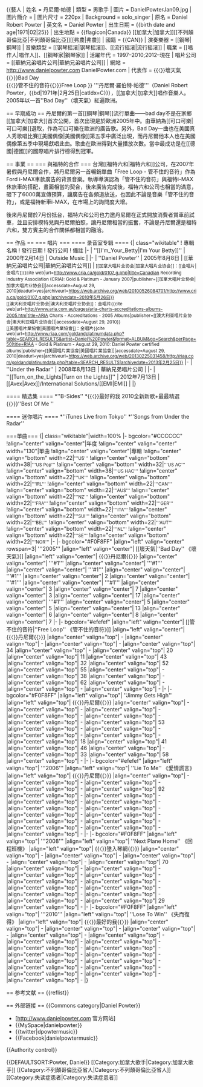 {{藝人
| 姓名                = 丹尼爾·帕德
| 類型                = 男歌手
| 圖片                = DanielPowterJan09.jpg
| 圖片簡介            = 
| 圖片尺寸            = 220px
| Background       = solo_singer
| 原名                = Daniel Robert Powter
| 英文名              = Daniel Powter
| 出生日期            = {{birth date and age|1971|02|25}}
| 出生地點            = {{flagicon|Canada}} [[加拿大|加拿大]][[不列顛哥倫比亞|不列顛哥倫比亞]][[弗農|弗農]]
| 國籍                = {{CAN}}
| 演奏樂器            = [[鋼琴|鋼琴]]
| 音樂類型            = [[钢琴摇滚|钢琴摇滚]]、[[流行摇滚|流行摇滚]]
| 職業                = [[唱作人|唱作人]]、[[鋼琴家|鋼琴家]]
| 活躍年代            = 1997–2010;2012–現在
| 唱片公司            = [[華納兄弟唱片公司|華納兄弟唱片公司]]
| 網站                = http://www.danielpowter.com DanielPowter.com
| 代表作              = {{〈}}壞天氣{{〉}}Bad Day<br />{{〈}}管不住的音符{{〉}}Free Loop
}}
'''丹尼爾·羅伯特·帕德'''（Daniel Robert Powter，{{bd|1971年|2月25日|catIdx=C}}），[[加拿大|加拿大]]唱作音樂人。2005年以一首''Bad Day''（壞天氣）紅遍歐洲。

== 早期成功 ==
丹尼爾的第一首[[鋼琴|鋼琴]]流行單曲——bad day不是在家鄉[[加拿大|加拿大]]首次公開，首次出現是於歐洲2005年中。由華納為[[可口可樂|可口可樂]]選取，作為可口可樂在歐洲的廣告歌。另外，Bad Day一曲也在美國真人秀歌唱比賽[[美國偶像|美國偶像]]第五季中廣泛出現，而丹尼爾他本人也在美國偶像第五季中現場獻唱此曲。歌曲在歐洲得到大量播放次數。當中最成功是在[[德國|德國]]的國際唱片排行榜得到冠軍。

== 事業 ==
=== 與福特的合作 ===
台灣[[福特六和|福特六和]]公司，在2007年暑假與丹尼爾合作，將丹尼爾另一首暢銷單曲「Free Loop - 管不住的音符」作為Ford i-MAX車款廣告的背景音樂。執導導演認為「管不住的音符」與福特i-MAX休旅車的搭配，畫面相當的契合，後來廣告完成後，福特六和公司也相當的滿意，砸下了6000萬宣傳預算，讓廣告在各頻道放送，也因此不論是音樂「管不住的音符」，或是福特新車i-MAX，在市場上的詢問度大增。

後來丹尼爾於7月份抵台，福特六和公司也力邀丹尼爾在正式開放消費者賞車前試車，並且安排模特兒與丹尼爾拍照，讓丹尼爾相當的振奮，不論是丹尼爾還是福特六和，雙方賓主的合作關係都相當的融洽。

== 作品 ==
=== 唱片 ===
==== 录音室专辑 ====
{| class="wikitable"
! 專輯名稱
! 發行日期
! 發行公司
! 備註
|-
| ''[[I'm_Your_Betty|I'm Your Betty]]''
| 2000年2月14日
| Outside Music
| 
|-
| ''Daniel Powter''
| 2005年8月8日
| [[華納兄弟唱片公司|華納兄弟唱片公司]]
|<small>
[[加拿大唱片业协会|加拿大唱片业协会]]：[[金唱片|金唱片]]<ref>{{cite web|url=http://www.cria.ca/gold/0107_g.php|title=Canadian Recording Industry Association (CRIA): Gold & Platinum - January 2007|publisher=[[加拿大唱片业协会|加拿大唱片业协会]]|accessdate=August 29, 2010|deadurl=yes|archiveurl=https://web.archive.org/web/20100526084701/http://www.cria.ca/gold/0107_g.php|archivedate=2010年5月26日}}</ref><br />
[[澳大利亚唱片业协会|澳大利亚唱片业协会]]：金唱片<ref>{{cite web|url=http://www.aria.com.au/pages/aria-charts-accreditations-albums-2005.htm|title=ARIA Charts - Accreditations - 2005 Albums|publisher=[[澳大利亚唱片业协会|澳大利亚唱片业协会]]|accessdate=August 29, 2010}}</ref><br />
[[美國唱片業協會|美國唱片業協會]]：金唱片<ref>{{cite web|url=http://www.riaa.com/goldandplatinumdata.php?table=SEARCH_RESULTS&artist=Daniel%20Powter&format=ALBUM&go=Search&perPage=50|title=RIAA - Gold & Platinum - August 29, 2010: Daniel Powter certified albums|publisher=[[美國唱片業協會|美國唱片業協會]]|accessdate=August 29, 2010|deadurl=yes|archiveurl=https://web.archive.org/web/20130225031458/http://riaa.com/goldandplatinumdata.php?table=SEARCH_RESULTS|archivedate=2013年2月25日}}</ref></small>
|-
| ''Under the Radar''
| 2008年8月13日
| 華納兄弟唱片公司
| 
|-
| ''[[Turn_on_the_Lights|Turn on the Lights]]''
| 2012年7月13日
| [[Avex|Avex]]/International Solutions/[[EMI|EMI]]
| 
|}

==== 精选集 ====
*''B-Sides''
*{{〈}}最好的我 2010全新新歌+最最精選{{〉}}''Best Of Me ''

==== 迷你唱片 ====
*''iTunes Live from Tokyo''
*''Songs from Under the Radar''

===單曲===
{| class="wikitable"|width=100%
|- bgcolor="#CCCCCC"
!align="center" valign="center"|年度
!align="center" valign="center" width="130"|單曲
!align="center" valign="center"|專輯
!align="center" valign="bottom" width=22|<small>'''US'''</small>
!align="center" valign="bottom" width=38|<small>'''US Pop'''</small>
!align="center" valign="bottom" width=32|<small>'''US AC'''</small>
!align="center" valign="bottom" width=38|<small>'''US HAC'''</small>
!align="center" valign="bottom" width=22|<small>'''UK'''</small>
!align="center" valign="bottom" width=22|<small>'''IRL'''</small>
!align="center" valign="bottom" width=22|<small>'''CAN'''</small>
!align="center" valign="bottom" width=22|<small>'''AUS'''</small>
!align="center" valign="bottom" width=22|<small>'''NZ'''</small>
!align="center" valign="bottom" width=22|<small>'''FRA'''</small>
!align="center" valign="bottom" width=22|<small>'''GER'''</small>
!align="center" valign="bottom" width=22|<small>'''ITA'''</small>
!align="center" valign="bottom" width=22|<small>'''SUI'''</small>
!align="center" valign="bottom" width=22|<small>'''BEL'''</small>
!align="center" valign="bottom" width=22|<small>'''AUT'''</small>
!align="center" valign="bottom" width=22|<small>'''NL'''</small>
!align="center" valign="bottom" width=22|<small>'''SE'''</small>
!align="center" valign="bottom" width=22|<small>'''NOR'''</small>
|-
|- bgcolor="#F0F8FF"
|align="left" valign="center" rowspan=3| '''2005'''
|align="left" valign="center"| [[壞天氣|''Bad Day'' 《壞天氣》]]
|align="left" valign="center"| {{〈}}丹尼爾{{〉}}
|align="center" valign="center"| '''#1'''
|align="center" valign="center"| '''#1'''
|align="center" valign="center"| '''#1'''
|align="center" valign="center"| '''#1'''
|align="center" valign="center"| 2
|align="center" valign="center"| '''#1'''
|align="center" valign="center"| '''#1'''
|align="center" valign="center"| 3
|align="center" valign="center"| 7
|align="center" valign="center"| 3
|align="center" valign="center"| 17
|align="center" valign="center"| '''#1'''
|align="center" valign="center"| 5
|align="center" valign="center"| 5
|align="center" valign="center"| 13
|align="center" valign="center"| 6
|align="center" valign="center"| 8
|align="center" valign="center"| 7
|-
|- bgcolor="#efefef"
|align="left" valign="center"| [[管不住的音符|''Free Loop'' 《管不住的音符》]]
|align="left" valign="center"| {{〈}}丹尼爾{{〉}}
|align="center" valign="top"| -
|align="center" valign="top"| -
|align="center" valign="top"| -
|align="center" valign="top"| 34
|align="center" valign="top"| -
|align="center" valign="top"| 20
|align="center" valign="top"| 11
|align="center" valign="top"| 43
|align="center" valign="top"| 32
|align="center" valign="top"| 52
|align="center" valign="top"| 55
|align="center" valign="top"| -
|align="center" valign="top"| 38
|align="center" valign="top"| -
|align="center" valign="top"| 62
|align="center" valign="top"| -
|align="center" valign="top"| -
|align="center" valign="top"| -
|-
|- bgcolor="#F0F8FF"
|align="left" valign="top"| ''Jimmy Gets High''
|align="left" valign="top"| {{〈}}丹尼爾{{〉}}
|align="center" valign="top"| -
|align="center" valign="top"| -
|align="center" valign="top"| -
|align="center" valign="top"| -
|align="center" valign="top"| -
|align="center" valign="top"| -
|align="center" valign="top"| 53
|align="center" valign="top"| -
|align="center" valign="top"| -
|align="center" valign="top"| -
|align="center" valign="top"| -
|align="center" valign="top"| 18
|align="center" valign="top"| 41
|align="center" valign="top"| 46
|align="center" valign="top"| -
|align="center" valign="top"| 33
|align="center" valign="top"| 58
|align="center" valign="top"| -
|-
|- bgcolor="#efefef"
|align="left" valign="top"| '''2006'''
|align="left" valign="top"| ''Lie To Me'' 《愛情謊言》
|align="left" valign="top"| {{〈}}丹尼爾{{〉}}
|align="center" valign="top"| -
|align="center" valign="top"| -
|align="center" valign="top"| -
|align="center" valign="top"| -
|align="center" valign="top"| 92
|align="center" valign="top"| -
|align="center" valign="top"| -
|align="center" valign="top"| -
|align="center" valign="top"| -
|align="center" valign="top"| -
|align="center" valign="top"| -
|align="center" valign="top"| -
|align="center" valign="top"| -
|align="center" valign="top"| -
|align="center" valign="top"| -
|align="center" valign="top"| -
|align="center" valign="top"| -
|align="center" valign="top"| -
|-
|- bgcolor="#F0F8FF"
|align="left" valign="top"| '''2008'''
|align="left" valign="top"| ''Next Plane Home'' 《回程班機》
|align="left" valign="top"| {{〈}}墬入琴網{{〉}}
|align="center" valign="top"| -
|align="center" valign="top"| -
|align="center" valign="top"| -
|align="center" valign="top"| -
|align="center" valign="top"| 70
|align="center" valign="top"| -
|align="center" valign="top"| -
|align="center" valign="top"| -
|align="center" valign="top"| -
|align="center" valign="top"| -
|align="center" valign="top"| -
|align="center" valign="top"| -
|align="center" valign="top"| -
|align="center" valign="top"| -
|align="center" valign="top"| -
|align="center" valign="top"| -
|align="center" valign="top"| 29
|align="center" valign="top"| -
|-
|- bgcolor="#F0F8FF"
|align="left" valign="top"| '''2010'''
|align="left" valign="top"| ''Lose To Win'' 《失而復得》
|align="left" valign="top"| {{〈}}最好的我{{〉}}
|align="center" valign="top"| -
|align="center" valign="top"| -
|align="center" valign="top"| -
|align="center" valign="top"| -
|align="center" valign="top"| -
|align="center" valign="top"| -
|align="center" valign="top"| -
|align="center" valign="top"| -
|align="center" valign="top"| -
|align="center" valign="top"| -
|align="center" valign="top"| -
|align="center" valign="top"| -
|align="center" valign="top"| -
|align="center" valign="top"| -
|align="center" valign="top"| -
|align="center" valign="top"| -
|align="center" valign="top"| -
|align="center" valign="top"| -
|}

== 参考文献 ==
{{reflist}}

== 外部链接 ==
{{Commons category|Daniel Powter}}
* [http://www.danielpowter.com 官方网站]
* {{MySpace|danielpowter}}
* {{twitter|dpowtermusic}}
* {{Facebook|danielpowtermusic}}

{{Authority control}}

{{DEFAULTSORT:Powter, Daniel}}
[[Category:加拿大歌手|Category:加拿大歌手]]
[[Category:不列顛哥倫比亞省人|Category:不列顛哥倫比亞省人]]
[[Category:失读症患者|Category:失读症患者]]